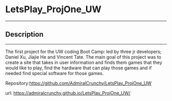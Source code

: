 # LetsPlay_ProjOne_UW

---

## Description

---

The first project for the UW coding Boot Camp: led by three jr developers; Daniel Xu, Jiajie He and Vincent Tate. The main goal of this project was to create a site that takes in user information and finds them games that they would like to play, find the hardware that can play those games and if needed find special software for those games.


Repository:https://github.com/AdmiralCrunchy/LetsPlay_ProjOne_UW

url: https://admiralcrunchy.github.io/LetsPlay_ProjOne_UW/

